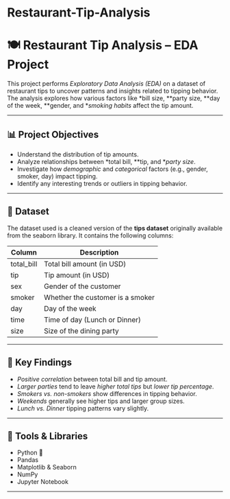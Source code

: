 # Restaurant-Tip-Analysis
# 🍽 Restaurant Tip Analysis – EDA Project

This project performs *Exploratory Data Analysis (EDA)* on a dataset of restaurant tips to uncover patterns and insights related to tipping behavior. The analysis explores how various factors like *bill size, **party size, **day of the week, **gender, and **smoking habits* affect the tip amount.

---

## 📊 Project Objectives

- Understand the distribution of tip amounts.
- Analyze relationships between *total bill, **tip, and **party size*.
- Investigate how *demographic* and *categorical* factors (e.g., gender, smoker, day) impact tipping.
- Identify any interesting trends or outliers in tipping behavior.

---

## 🧾 Dataset

The dataset used is a cleaned version of the **tips dataset** originally available from the seaborn library. It contains the following columns:

| Column        | Description                                 |
|---------------|---------------------------------------------|
| total_bill  | Total bill amount (in USD)                  |
| tip         | Tip amount (in USD)                         |
| sex         | Gender of the customer                      |
| smoker      | Whether the customer is a smoker            |
| day         | Day of the week                             |
| time        | Time of day (Lunch or Dinner)               |
| size        | Size of the dining party                    |

---

## 📌 Key Findings

- *Positive correlation* between total bill and tip amount.
- *Larger parties* tend to leave *higher total tips* but *lower tip percentage*.
- *Smokers vs. non-smokers* show differences in tipping behavior.
- *Weekends* generally see higher tips and larger group sizes.
- *Lunch vs. Dinner* tipping patterns vary slightly.

---

## 🧪 Tools & Libraries

- Python 🐍
- Pandas
- Matplotlib & Seaborn
- NumPy
- Jupyter Notebook

---

